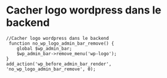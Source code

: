 # Cacher logo wordpress dans le backend

```
//Cacher logo wordpress dans le backend
 function no_wp_logo_admin_bar_remove() {
    global $wp_admin_bar;
    $wp_admin_bar->remove_menu('wp-logo');
}
add_action('wp_before_admin_bar_render', 'no_wp_logo_admin_bar_remove', 0);
```
